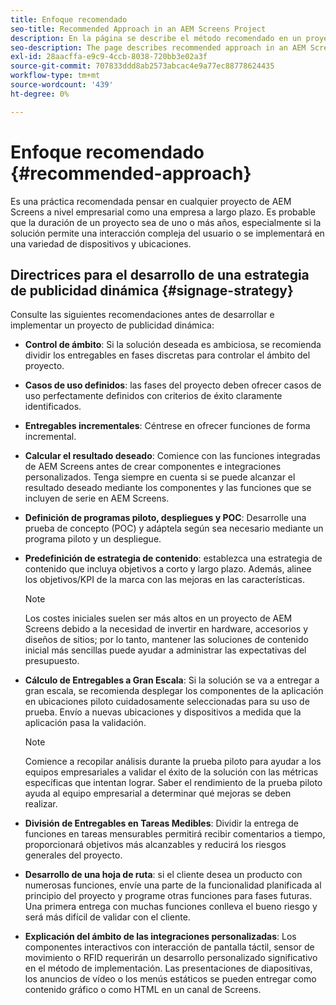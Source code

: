 ```yaml
---
title: Enfoque recomendado
seo-title: Recommended Approach in an AEM Screens Project
description: En la página se describe el método recomendado en un proyecto de AEM Screens
seo-description: The page describes recommended approach in an AEM Screens project
exl-id: 28aacffa-e9c9-4ccb-8038-720bb3e02a3f
source-git-commit: 707833ddd8ab2573abcac4e9a77ec88778624435
workflow-type: tm+mt
source-wordcount: '439'
ht-degree: 0%

---
```


# Enfoque recomendado {#recommended-approach}

Es una práctica recomendada pensar en cualquier proyecto de AEM Screens a nivel empresarial como una empresa a largo plazo. Es probable que la duración de un proyecto sea de uno o más años, especialmente si la solución permite una interacción compleja del usuario o se implementará en una variedad de dispositivos y ubicaciones.

## Directrices para el desarrollo de una estrategia de publicidad dinámica {#signage-strategy}

Consulte las siguientes recomendaciones antes de desarrollar e implementar un proyecto de publicidad dinámica:

* **Control de ámbito**: Si la solución deseada es ambiciosa, se recomienda dividir los entregables en fases discretas para controlar el ámbito del proyecto.

* **Casos de uso definidos**: las fases del proyecto deben ofrecer casos de uso perfectamente definidos con criterios de éxito claramente identificados.

* **Entregables incrementales**: Céntrese en ofrecer funciones de forma incremental.

* **Calcular el resultado deseado**: Comience con las funciones integradas de AEM Screens antes de crear componentes e integraciones personalizados. Tenga siempre en cuenta si se puede alcanzar el resultado deseado mediante los componentes y las funciones que se incluyen de serie en AEM Screens.

* **Definición de programas piloto, despliegues y POC**: Desarrolle una prueba de concepto (POC) y adáptela según sea necesario mediante un programa piloto y un despliegue.

* **Predefinición de estrategia de contenido**: establezca una estrategia de contenido que incluya objetivos a corto y largo plazo. Además, alinee los objetivos/KPI de la marca con las mejoras en las características.

   >[!NOTE]
   >
   > Los costes iniciales suelen ser más altos en un proyecto de AEM Screens debido a la necesidad de invertir en hardware, accesorios y diseños de sitios; por lo tanto, mantener las soluciones de contenido inicial más sencillas puede ayudar a administrar las expectativas del presupuesto.

* **Cálculo de Entregables a Gran Escala**: Si la solución se va a entregar a gran escala, se recomienda desplegar los componentes de la aplicación en ubicaciones piloto cuidadosamente seleccionadas para su uso de prueba. Envío a nuevas ubicaciones y dispositivos a medida que la aplicación pasa la validación.

   >[!NOTE]
   >
   > Comience a recopilar análisis durante la prueba piloto para ayudar a los equipos empresariales a validar el éxito de la solución con las métricas específicas que intentan lograr. Saber el rendimiento de la prueba piloto ayuda al equipo empresarial a determinar qué mejoras se deben realizar.

* **División de Entregables en Tareas Medibles**: Dividir la entrega de funciones en tareas mensurables permitirá recibir comentarios a tiempo, proporcionará objetivos más alcanzables y reducirá los riesgos generales del proyecto.

* **Desarrollo de una hoja de ruta**: si el cliente desea un producto con numerosas funciones, envíe una parte de la funcionalidad planificada al principio del proyecto y programe otras funciones para fases futuras. Una primera entrega con muchas funciones conlleva el bueno riesgo y será más difícil de validar con el cliente.

* **Explicación del ámbito de las integraciones personalizadas**: Los componentes interactivos con interacción de pantalla táctil, sensor de movimiento o RFID requerirán un desarrollo personalizado significativo en el método de implementación. Las presentaciones de diapositivas, los anuncios de vídeo o los menús estáticos se pueden entregar como contenido gráfico o como HTML en un canal de Screens.
